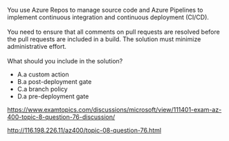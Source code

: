 You use Azure Repos to manage source code and Azure Pipelines to implement continuous integration and continuous deployment (CI/CD).<br/><br/>You need to ensure that all comments on pull requests are resolved before the pull requests are included in a build. The solution must minimize administrative effort.<br/><br/>What should you include in the solution?<ul><li class="multi-choice-item"><span class="multi-choice-letter" data-choice-letter="A">A.</span>a custom action</li><li class="multi-choice-item"><span class="multi-choice-letter" data-choice-letter="B">B.</span>a post-deployment gate</li><li class="multi-choice-item"><span class="multi-choice-letter" data-choice-letter="C">C.</span>a branch policy</li><li class="multi-choice-item correct-hidden"><span class="multi-choice-letter" data-choice-letter="D">D.</span>a pre-deployment gate</li></ul><p><a href="https://www.examtopics.com/discussions/microsoft/view/111401-exam-az-400-topic-8-question-76-discussion/">https://www.examtopics.com/discussions/microsoft/view/111401-exam-az-400-topic-8-question-76-discussion/</a></p><p><a href="http://116.198.226.11/az400/topic-08-question-76.html">http://116.198.226.11/az400/topic-08-question-76.html</a></p><script src="https://giscus.app/client.js"                    data-repo="azsamples/az204"                    data-repo-id="R_kgDOMRXzDQ"                    data-category="General"                    data-category-id="DIC_kwDOMRXzDc4Cgi27"                    data-mapping="pathname"                    data-strict="0"                    data-reactions-enabled="0"                    data-emit-metadata="0"                    data-input-position="bottom"                    data-theme="preferred_color_scheme"                    data-lang="en"                    crossorigin="anonymous"                    async>                    </script>